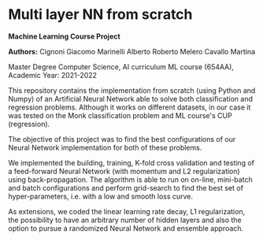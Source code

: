 Multi layer NN from scratch
===============

**Machine Learning Course Project**

**Authors:**
Cignoni Giacomo 
Marinelli Alberto Roberto 
Melero Cavallo Martina

 Master Degree Computer Science, AI curriculum ML course (654AA),
 Academic Year: 2021-2022

 

 This repository contains the implementation from scratch (using Python and Numpy) of an Artificial Neural Network able
 to solve both classification and regression problems. Although it
 works on different datasets, in our case it was tested on the Monk
 classification problem and ML course's CUP (regression).

The objective of this project was to
 find the best configurations of our Neural Network implementation for both of these
 problems.

 We implemented the building, training, K-fold cross
 validation and testing of a feed-forward Neural Network (with momentum
 and L2 regularization) using back-propagation. 
The algorithm is able
 to run on on-line, mini-batch and batch configurations and perform
 grid-search to find the best set of hyper-parameters, i.e. with a low
 and smooth loss curve.

 As extensions, we coded the linear learning
 rate decay, L1 regularization, the possibility to have an arbitrary
 number of hidden layers and also the option to pursue a randomized
 Neural Network and ensemble approach.
